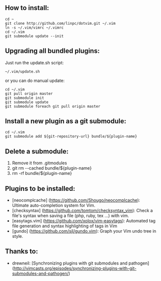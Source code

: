 How to install:
---------------

    cd ~
    git clone http://github.com/linpc/dotvim.git ~/.vim
    ln -s ~/.vim/vimrc ~/.vimrc
    cd ~/.vim
    git submodule update --init

Upgrading all bundled plugins:
------------------------------

Just run the update.sh script:

    ~/.vim/update.sh

or you can do manual update:

    cd ~/.vim
    git pull origin master
    git submodule init
    git submodule update
    git submodule foreach git pull origin master

Install a new plugin as a git submodule:
----------------------------------------

    cd ~/.vim
    git submodule add ${git-repository-url} bundle/${plugin-name}

Delete a submodule:
-------------------

1. Remove it from .gitmodules
2. git rm --cached bundle/${plugin-name}
3. rm -rf bundle/${plugin-name}

Plugins to be installed:
------------------------

* [neocomplcache] (https://github.com/Shougo/neocomplcache): Ultimate auto-completion system for Vim.
* [checksyntax] (https://github.com/tomtom/checksyntax_vim): Check a file's syntax when saving a file (php, ruby, tex ...) with vim.
* [easytags.vim] (https://github.com/xolox/vim-easytags): Automated tag file generation and syntax highlighting of tags in Vim
* [gundo] (https://github.com/sjl/gundo.vim): Graph your Vim undo tree in style.

Thanks to:
----------

* drewneil: [Synchronizing plugins with git submodules and pathogen] (http://vimcasts.org/episodes/synchronizing-plugins-with-git-submodules-and-pathogen/)
